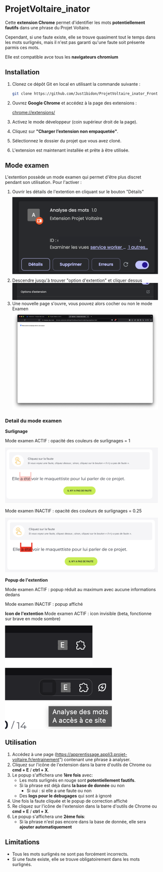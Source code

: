 
# ProjetVoltaire_inator

Cette **extension Chrome** permet d'identifier les mots **potentiellement fautifs** dans une phrase du Projet Voltaire.

Cependant, si une faute existe, elle se trouve quasiment tout le temps dans les mots surlignés, mais il n'est pas garanti qu'une faute soit présente parmis ces mots.

Elle est compatible avce tous les **navigateurs chromium**

## Installation

1. Clonez ce dépôt Git en local en utilisant la commande suivante :
    
    ```bash
    git clone https://github.com/Just1bidon/ProjetVoltaire_inator_Front.git
    ```
    
2. Ouvrez **Google Chrome** et accédez à la page des extensions :
    
    [chrome://extensions/](chrome://extensions/)
    
3. Activez le mode développeur (coin supérieur droit de la page).
4. Cliquez sur **"Charger l’extension non empaquetée"**.
5. Sélectionnez le dossier du projet que vous avez cloné.
6. L'extension est maintenant installée et prête à être utilisée.

## Mode examen

L'extention possède un mode examen qui permet d'être plus discret pendant son utilisation. Pour l'activer :
1. Ouvrir les détails de l'extention en cliquant sur le bouton "Détails"
![Alt text](/img_readme/1.png?raw=true)
2. Descendre jusqu'à trouver "option d'extention" et cliquer dessus
![Alt text](/img_readme/2.png?raw=true)
3. Une nouvelle page s'ouvre, vous pouvez alors cocher ou non le mode Examen
![Alt text](/img_readme/3.png?raw=true)

### Detail du mode examen
**Surlignage**

Mode examen ACTIF : opacité des couleurs de surlignages = 1

![Alt text](/img_readme/4.png?raw=true)

Mode examen INACTIF : opacité des couleurs de surlignages = 0.25

![Alt text](/img_readme/5.png?raw=true)

**Popup de l'extention**

Mode examen ACTIF : popup réduit au maximum avec aucune informations dedans

Mode examen INACTIF : popup affiché

**Icon de l'extention**
Mode examen ACTIF : icon invisible (beta, fonctionne sur brave en mode sombre)

![Alt text](/img_readme/6.png?raw=true)
![Alt text](/img_readme/7.png?raw=true)




## Utilisation

1. Accédez à une page (https://apprentissage.appli3.projet-voltaire.fr/entrainement") contenant une phrase à analyser.
2. Cliquez sur l'icône de l'extension dans la barre d'outils de Chrome ou **cmd + E** / **ctrl + X**.
3. Le popup s'affichera une **1ère fois** avec:
    - Les mots surlignés en rouge sont **potentiellement fautifs**.
    - Si la phrase est déjà dans **la base de donnée** ou non
        - Si oui : si elle a une faute ou non
    - Des **logs pour le debugages** qui sont à ignoré
4. Une fois la faute cliquée et le popup de correction affiché
5. Re cliquez sur l'icône de l'extension dans la barre d'outils de Chrome ou **cmd + E** / **ctrl + X**.
6. Le popup s'affichera une **2ème fois**:
    - Si la phrase n'est pas encore dans la base de donnée, elle sera **ajouter automatiquement**


## Limitations

- Tous les mots surlignés ne sont pas forcément incorrects.
- Si une faute existe, elle se trouve obligatoirement dans les mots surlignés.